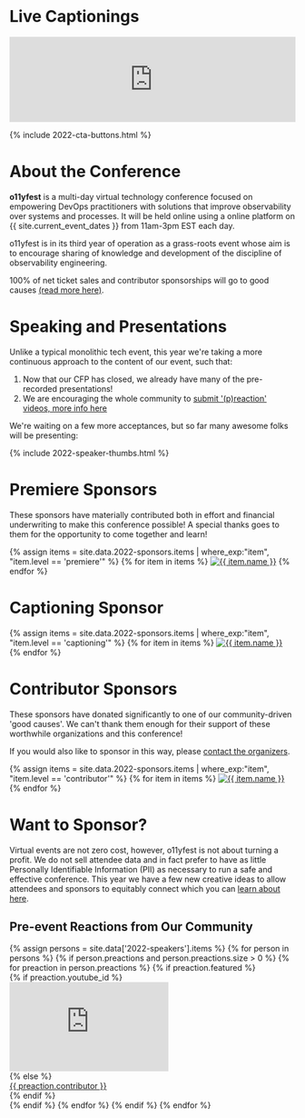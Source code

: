 
<div class="preaction-carousel-container"></div>

# Live Captionings

<iframe id="iframe_cc" src="http://www.streamtext.net/player?event=Ollyfest&controls=0&header=0&scroll=1" width="100%" height="150" frameborder="0"></iframe>

{% include 2022-cta-buttons.html %}

# About the Conference

**o11yfest** is a multi-day virtual technology conference focused on empowering DevOps practitioners with solutions that improve observability over systems and processes. It will be held online using a online platform on {{ site.current_event_dates }} from 11am-3pm EST each day.

o11yfest is in its third year of operation as a grass-roots event whose aim is to encourage sharing of knowledge and development of the discipline of observability engineering.

100% of net ticket sales and contributor sponsorships will go to good causes [(read more here)](/efforts).

# Speaking and Presentations

Unlike a typical monolithic tech event, this year we're taking a more continuous approach to the content of our event, such that:

1. Now that our CFP has closed, we already have many of the pre-recorded presentations!
2. We are encouraging the whole community to [submit '(p)reaction' videos, more info here](/2022/preaction)

We're waiting on a few more acceptances, but so far many awesome folks will be presenting:

<div style="max-width:900px;margin:0px auto;">

{% include 2022-speaker-thumbs.html %}

</div>

# Premiere Sponsors

These sponsors have materially contributed both in effort and financial underwriting to make this conference possible! A special thanks goes to them for the opportunity to come together and learn!

<div class="flexbox">
  {% assign items = site.data.2022-sponsors.items | where_exp:"item", "item.level == 'premiere'" %}
  {% for item in items %}
    <a href="{{ item.link }}"><img class="sponsor-logo-{{ item.level }}" src="/assets/images/sponsors/{{ item.logo }}" title="{{ item.name }}"></a>
  {% endfor %}
</div>

# Captioning Sponsor

<div class="flexbox">
  {% assign items = site.data.2022-sponsors.items | where_exp:"item", "item.level == 'captioning'" %}
  {% for item in items %}
    <a href="{{ item.link }}"><img class="sponsor-logo-{{ item.level }}" src="/assets/images/sponsors/{{ item.logo }}" title="{{ item.name }}"></a>
  {% endfor %}
</div>

# Contributor Sponsors

These sponsors have donated significantly to one of our community-driven 'good causes'.
We can't thank them enough for their support of these worthwhile organizations and this conference!

If you would also like to sponsor in this way, please [contact the organizers](/contact).

<div class="flexbox">
  {% assign items = site.data.2022-sponsors.items | where_exp:"item", "item.level == 'contributor'" %}
  {% for item in items %}
    <a href="{{ item.link }}"><img class="sponsor-logo-{{ item.level }}" src="/assets/images/sponsors/{{ item.logo }}" title="{{ item.name }}"></a>
  {% endfor %}
</div>

# Want to Sponsor?

Virtual events are not zero cost, however, o11yfest is not about turning a profit. We do not sell attendee data and in fact prefer to have as little Personally Identifiable Information (PII) as necessary to run a safe and effective conference. This year we have a few new creative ideas to allow attendees and sponsors to equitably connect which you can [learn about here](/sponsor).


<div class="preaction-carousel-box">
<h2>Pre-event Reactions from Our Community</h2>
<div class="preaction-carousel">
  {% assign persons = site.data['2022-speakers'].items %}
  {% for person in persons %}
    {% if person.preactions and person.preactions.size > 0 %}
      {% for preaction in person.preactions %}
        {% if preaction.featured %}
          <div style="width:300px;flex:1;align-self:flex-start;">
            <div class="video_wrapper">
            {% if preaction.youtube_id %}
              <iframe class="video-iframe" width="280" height="157" src="https://www.youtube.com/embed/{{ preaction.youtube_id }}" title="YouTube video player" frameborder="0" allow="accelerometer; autoplay; clipboard-write; encrypted-media; gyroscope; picture-in-picture" allowfullscreen></iframe>
            {% else %}
            <div class="video_thumbnail"><a href="{{ preaction.video_url }}">{{ preaction.contributor }}</a></div>
            {% endif %}
            </div>
          </div>
        {% endif %}
      {% endfor %}
    {% endif %}
  {% endfor %}
</div>
</div>

<style type="text/css">
.preaction-carousel-container {
   width: 100%;
   height:230px;
   margin-bottom:2em;
}
.video_wrapper {
  background-image: url(/assets/images/loading.gif);
  background-size: 280px 180px;
}
.video-iframe {
  background-image: url(/assets/images/loading.gif)
  background-repeat: no-repeat;
}
</style>
<script type="text/javascript">

document.addEventListener("DOMContentLoaded", function () {
  document.getElementById("iframe_cc").src = "//www.streamtext.net/player?event=Ollyfest&controls=0&header=0&scroll=1"
});

var carouselIv = null
window.onloadqueue=(window.onloadqueue||[]).concat([function () {

  $.getScript( "//cdn.jsdelivr.net/npm/slick-carousel@1.8.1/slick/slick.min.js", function( data, textStatus, jqxhr ) {
    carouselIv = setInterval(loadCarousel,200);
  })

}])
function loadCarousel() {
    clearInterval(carouselIv)
    $('.preaction-carousel div').randomize()
    $('.preaction-carousel').slick({
      dots: false,
      infinite: true,
      speed: 300,
      slidesToShow: 1,
      centerMode: true,
      variableWidth: true
    })
    $('.preaction-carousel-box').detach().appendTo(".preaction-carousel-container");
}
</script>

<link rel="stylesheet" type="text/css" href="//cdn.jsdelivr.net/npm/slick-carousel@1.8.1/slick/slick.css"/>
<link rel="stylesheet" type="text/css" href="/assets/slick/slick-theme.css"/>
